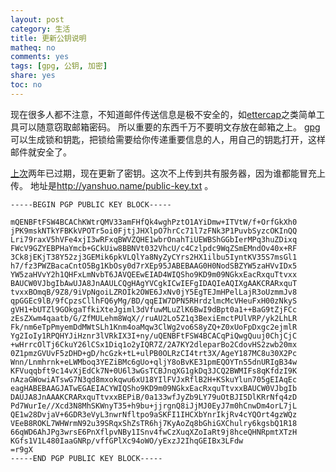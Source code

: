 ```yaml
---
layout: post
category: 生活
title: 更新公钥说明
matheq: no
comments: yes
tags: [gpg, 公钥, 加密]
share: yes
toc: no
---
```

现在很多人都不注意，不知道邮件传送信息是极不安全的，如[ettercap][ettercap]之类简单工具可以随意窃取邮箱密码。
所以重要的东西千万不要明文存放在邮箱之上。
[gpg][gpg]可以生成锁和钥匙，把锁给需要给你传递重要信息的人，用自己的钥匙打开，这样邮件就安全了。

[上次][gpgold]两年已过期，现在更新了密钥。这次不上传到共有服务器，因为谁都能冒充上传。
地址是<http://yanshuo.name/public-key.txt> 。



	-----BEGIN PGP PUBLIC KEY BLOCK-----
	
	mQENBFtFSW4BCAChKWtrQMV33amFHfQk4wghPztO1AYiDmw+ITVtW/f+OrfGkXh0
	jPK9mskNTkYFBKkVPOTr5oi0FjtjJHXlpO7hrCc71l7zFNk3P1PuvbSyzcOKInQQ
	Lri79raxV5hVFe4xjI3wRFxqBWVZQHE1wbrOnahTiUEWBShGGbIerMPq3huZDixq
	FWcV9GZYEBPHaYmcb+GCkUiw8BBNVt032VhcU/c4Czlpdc9WqZSmEMndOv40x+RF
	3Ck8jEKjT38Y52zj3GEMik6pkVLQlYa8NyZyCYrs2HX1ilbu5IyntKV35S7msGl1
	h7/fz3PWZBacaCntO5Bg1KbOsy0d7rXEp95JABEBAAG0H0NodSBZYW5zaHVvIDx5
	YW5zaHVvY2h1QHFxLmNvbT6JAVQEEwEIAD4WIQSho9KD9m09NGkxEacRxquTtvxx
	BAUCW0VJbgIbAwUJA8JnAAULCQgHAgYVCgkICwIEFgIDAQIeAQIXgAAKCRARxquT
	tvxxBOmqB/9Z8/9iVpNgoiLZROIk2OWE6JxNv0jY5EgTEJmHPelLajR3oUzmmJv8
	qpGGEc9lB/9fCpzsCllhFQ6yMg/BD/qqEIW7DPN5RHrdzlmcMcVHeuFxH00zNkyS
	gVH1+bUTZl9GOkgaTfkiXteJgiml3dVfuwMLuZlK6BwI9dBpt0a1++BaG9tZjFCc
	zEsZXwm4qaatb/G/ZfMULehm8WqX//ruAU2Lo5Z1q3BexiEmctPUlVRP/yk2LhLR
	Fk/nm6eTpPmyemDdMWtSLh1Knm4oaMqw3ClWg2vo6S8yZQ+Z0xUoFpDxgc2ejmlR
	Yg2IoIy1RPQHYJiHznr3lVRkIX3I+ny/uQENBFtFSW4BCACqPiQwgQuuj0ChjCjC
	+wHrrcOlTj6CkuY26lCSx1Diq1o2yIQR7Z/2A7KY2dleparBo2CdovHS2zwb20mx
	0Z1pmzGVUvF5zDHD+gD/hcGzk+tL+ulPB0OLRzCI4trt3X/AgeY187MC8u30X2Pc
	Wnn/Lnmhrnk+eLWMboq3YEZiBMc6gUo+qljY8oBvKE31pmEQOYTn55dnURIgB34w
	KFVuqqbft9c14vXjEdCk7N+0U6l3wGsTCBJnqXG1gkDq3JCQ2BWMIFs8qKfdzI9K
	nAzaGWowiATswG7N3qd8mxokqwu6xU18YIlFVJxRflB2H+KSkuYlun705gEIAqEc
	eagHABEBAAGJATwEGAEIACYWIQSho9KD9m09NGkxEacRxquTtvxxBAUCW0VJbgIb
	DAUJA8JnAAAKCRARxquTtvxxBEPiB/0a133wfJyZb9LY79uOtBJI5DlKRrNfq4zD
	Pd7WurIe//Xcd3N8MhSKWnyT35+h9bu+jjrgnQ8iJjMJ0EyJ7m0hCnwDm4orL7jL
	QE1w28DvjaV+6GDR3eVyL3nwrNfltpo9aSKFI1IHCXbYnrIkjRv4cYQOrt4gzWQz
	VEeB8ROKL7WHWrmN92u39SRqxShZsTR6hj7KyAoZq8bGhiGXChulry6kgsbQ1R18
	66qWD6AhJPg3wrsE6PnXflpvNBy1ISnv4fwCzXuqXZoIaRt9j8hceQHNRpmtXTzH
	KGfs1V1L480IaaGNRp/vffGPlXc94oWO/yExzJ2IhqGEIBx3LFdw
	=r9gX
	-----END PGP PUBLIC KEY BLOCK-----



[gpgold]: http://yanshuo.name/cn/2016/04/gnupgid/
[gpg]: https://www.gnupg.org/ 
[ettercap]: https://www.ettercap-project.org/
